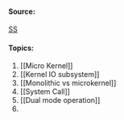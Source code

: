 #### Source:

[SS](https://www.geeksforgeeks.org/operating-systems/#ss)

#### Topics:

1.  [[Micro Kernel]]
2.  [[Kernel IO subsystem]]
3.  [[Monolithic vs microkernel]]
4.  [[System Call]]
5. [[Dual mode operation]]
6. 